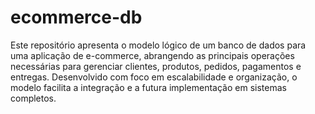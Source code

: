 # ecommerce-db
Este repositório apresenta o modelo lógico de um banco de dados para uma aplicação de e-commerce, abrangendo as principais operações necessárias para gerenciar clientes, produtos, pedidos, pagamentos e entregas. Desenvolvido com foco em escalabilidade e organização, o modelo facilita a integração e a futura implementação em sistemas completos.
